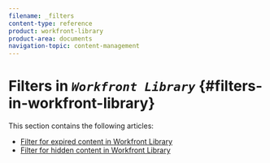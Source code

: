 ```yaml
---
filename: _filters
content-type: reference
product: workfront-library
product-area: documents
navigation-topic: content-management
---
```




# Filters in *`Workfront Library`* {#filters-in-workfront-library}

This section contains the following articles:



* [Filter for expired content in Workfront Library](filter-for-expired-content.md) 
* [Filter for hidden content in Workfront Library](filter-hidden-content.md) 


